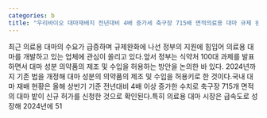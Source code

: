 ```yaml
---
categories: b
title: "우리바이오 대마재배지 전년대비 4배 증가세 축구장 715배 면적의료용 대마 규제 완화로 51조 시장 정조준↑"
---
```

최근 의료용 대마의 수요가 급증하며 규제완화에 나선 정부의 지원에 힘입어 의료용 대마를 개발하고 있는 업체에 관심이 쏠리고 있다.앞서 정부는 식약처 100대 과제를 발표하면서 대마 성분 의약품의 제조 및 수입을 허용하는 방안을 논의한 바 있다. 2024년까지 기존 법을 개정해 대마 성분의 의약품의 제조 및 수입을 허용키로 한 것이다.국내 대마 재배 현황은 올해 상반기 기준 전년대비 4배 이상 증가한 수치로 축구장 715개 면적의 대마 밭이 신규 허가를 신청한 것으로 확인된다.특히 의료용 대마 시장은 급속도로 성장해 2024년에 51